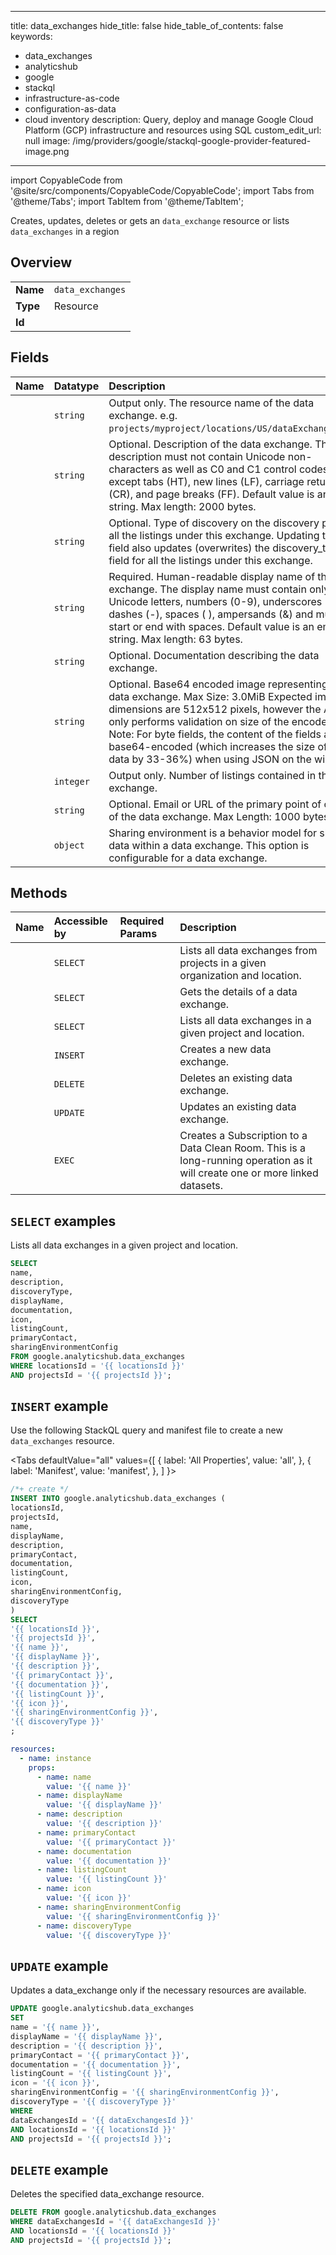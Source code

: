 
---
title: data_exchanges
hide_title: false
hide_table_of_contents: false
keywords:
  - data_exchanges
  - analyticshub
  - google
  - stackql
  - infrastructure-as-code
  - configuration-as-data
  - cloud inventory
description: Query, deploy and manage Google Cloud Platform (GCP) infrastructure and resources using SQL
custom_edit_url: null
image: /img/providers/google/stackql-google-provider-featured-image.png
---

import CopyableCode from '@site/src/components/CopyableCode/CopyableCode';
import Tabs from '@theme/Tabs';
import TabItem from '@theme/TabItem';

Creates, updates, deletes or gets an <code>data_exchange</code> resource or lists <code>data_exchanges</code> in a region

## Overview
<table><tbody>
<tr><td><b>Name</b></td><td><code>data_exchanges</code></td></tr>
<tr><td><b>Type</b></td><td>Resource</td></tr>
<tr><td><b>Id</b></td><td><CopyableCode code="google.analyticshub.data_exchanges" /></td></tr>
</tbody></table>

## Fields
| Name | Datatype | Description |
|:-----|:---------|:------------|
| <CopyableCode code="name" /> | `string` | Output only. The resource name of the data exchange. e.g. `projects/myproject/locations/US/dataExchanges/123`. |
| <CopyableCode code="description" /> | `string` | Optional. Description of the data exchange. The description must not contain Unicode non-characters as well as C0 and C1 control codes except tabs (HT), new lines (LF), carriage returns (CR), and page breaks (FF). Default value is an empty string. Max length: 2000 bytes. |
| <CopyableCode code="discoveryType" /> | `string` | Optional. Type of discovery on the discovery page for all the listings under this exchange. Updating this field also updates (overwrites) the discovery_type field for all the listings under this exchange. |
| <CopyableCode code="displayName" /> | `string` | Required. Human-readable display name of the data exchange. The display name must contain only Unicode letters, numbers (0-9), underscores (_), dashes (-), spaces ( ), ampersands (&) and must not start or end with spaces. Default value is an empty string. Max length: 63 bytes. |
| <CopyableCode code="documentation" /> | `string` | Optional. Documentation describing the data exchange. |
| <CopyableCode code="icon" /> | `string` | Optional. Base64 encoded image representing the data exchange. Max Size: 3.0MiB Expected image dimensions are 512x512 pixels, however the API only performs validation on size of the encoded data. Note: For byte fields, the content of the fields are base64-encoded (which increases the size of the data by 33-36%) when using JSON on the wire. |
| <CopyableCode code="listingCount" /> | `integer` | Output only. Number of listings contained in the data exchange. |
| <CopyableCode code="primaryContact" /> | `string` | Optional. Email or URL of the primary point of contact of the data exchange. Max Length: 1000 bytes. |
| <CopyableCode code="sharingEnvironmentConfig" /> | `object` | Sharing environment is a behavior model for sharing data within a data exchange. This option is configurable for a data exchange. |

## Methods
| Name | Accessible by | Required Params | Description |
|:-----|:--------------|:----------------|:------------|
| <CopyableCode code="organizations_locations_data_exchanges_list" /> | `SELECT` | <CopyableCode code="locationsId, organizationsId" /> | Lists all data exchanges from projects in a given organization and location. |
| <CopyableCode code="projects_locations_data_exchanges_get" /> | `SELECT` | <CopyableCode code="dataExchangesId, locationsId, projectsId" /> | Gets the details of a data exchange. |
| <CopyableCode code="projects_locations_data_exchanges_list" /> | `SELECT` | <CopyableCode code="locationsId, projectsId" /> | Lists all data exchanges in a given project and location. |
| <CopyableCode code="projects_locations_data_exchanges_create" /> | `INSERT` | <CopyableCode code="locationsId, projectsId" /> | Creates a new data exchange. |
| <CopyableCode code="projects_locations_data_exchanges_delete" /> | `DELETE` | <CopyableCode code="dataExchangesId, locationsId, projectsId" /> | Deletes an existing data exchange. |
| <CopyableCode code="projects_locations_data_exchanges_patch" /> | `UPDATE` | <CopyableCode code="dataExchangesId, locationsId, projectsId" /> | Updates an existing data exchange. |
| <CopyableCode code="projects_locations_data_exchanges_subscribe" /> | `EXEC` | <CopyableCode code="dataExchangesId, locationsId, projectsId" /> | Creates a Subscription to a Data Clean Room. This is a long-running operation as it will create one or more linked datasets. |

## `SELECT` examples

Lists all data exchanges in a given project and location.

```sql
SELECT
name,
description,
discoveryType,
displayName,
documentation,
icon,
listingCount,
primaryContact,
sharingEnvironmentConfig
FROM google.analyticshub.data_exchanges
WHERE locationsId = '{{ locationsId }}'
AND projectsId = '{{ projectsId }}'; 
```

## `INSERT` example

Use the following StackQL query and manifest file to create a new <code>data_exchanges</code> resource.

<Tabs
    defaultValue="all"
    values={[
        { label: 'All Properties', value: 'all', },
        { label: 'Manifest', value: 'manifest', },
    ]
}>
<TabItem value="all">

```sql
/*+ create */
INSERT INTO google.analyticshub.data_exchanges (
locationsId,
projectsId,
name,
displayName,
description,
primaryContact,
documentation,
listingCount,
icon,
sharingEnvironmentConfig,
discoveryType
)
SELECT 
'{{ locationsId }}',
'{{ projectsId }}',
'{{ name }}',
'{{ displayName }}',
'{{ description }}',
'{{ primaryContact }}',
'{{ documentation }}',
'{{ listingCount }}',
'{{ icon }}',
'{{ sharingEnvironmentConfig }}',
'{{ discoveryType }}'
;
```
</TabItem>
<TabItem value="manifest">

```yaml
resources:
  - name: instance
    props:
      - name: name
        value: '{{ name }}'
      - name: displayName
        value: '{{ displayName }}'
      - name: description
        value: '{{ description }}'
      - name: primaryContact
        value: '{{ primaryContact }}'
      - name: documentation
        value: '{{ documentation }}'
      - name: listingCount
        value: '{{ listingCount }}'
      - name: icon
        value: '{{ icon }}'
      - name: sharingEnvironmentConfig
        value: '{{ sharingEnvironmentConfig }}'
      - name: discoveryType
        value: '{{ discoveryType }}'

```
</TabItem>
</Tabs>

## `UPDATE` example

Updates a data_exchange only if the necessary resources are available.

```sql
UPDATE google.analyticshub.data_exchanges
SET 
name = '{{ name }}',
displayName = '{{ displayName }}',
description = '{{ description }}',
primaryContact = '{{ primaryContact }}',
documentation = '{{ documentation }}',
listingCount = '{{ listingCount }}',
icon = '{{ icon }}',
sharingEnvironmentConfig = '{{ sharingEnvironmentConfig }}',
discoveryType = '{{ discoveryType }}'
WHERE 
dataExchangesId = '{{ dataExchangesId }}'
AND locationsId = '{{ locationsId }}'
AND projectsId = '{{ projectsId }}';
```

## `DELETE` example

Deletes the specified data_exchange resource.

```sql
DELETE FROM google.analyticshub.data_exchanges
WHERE dataExchangesId = '{{ dataExchangesId }}'
AND locationsId = '{{ locationsId }}'
AND projectsId = '{{ projectsId }}';
```
